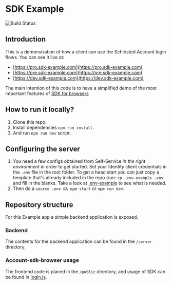 # SDK Example

![Build Status](https://github.com/schibsted/sdk-example/actions/workflows/pr.yml/badge.svg)

## Introduction

This is a demonstration of how a client can use the Schibsted Account login flows. You can see it
live at:

* [https://pro.sdk-example.com](https://pro.sdk-example.com)
* [https://pre.sdk-example.com](https://pre.sdk-example.com)
* [https://dev.sdk-example.com](https://dev.sdk-example.com)

The main intention of this code is to have a simplified demo of the most important features of [SDK for browsers](https://github.com/schibsted/account-sdk-browser)

## How to run it locally?
1. Clone this repo.
1. Install dependencies `npm run install`.
1. And run `npm run dev` script.

## Configuring the server

1. You need a few configs obtained from Self-Service *in the right environment* in order to get
   started. Set your Identity client credentials in the `.env` file in the root folder. To get a
   head start you can just copy a template that's already included in the repo (run: `cp
   .env-example .env` and fill in the blanks. Take a look at [.env-example](./.env-example) to
   see what is needed.
1. Then do a `source .env && npm start` or `npm run dev`.

## Repository structure
For this Example app a simple backend application is exposed.

### Backend
The contents for the backend application can be found in the `/server` directory.

### Account-sdk-browser usage
The frontend code is placed in the `/public` directory, and usage of SDK can be found in [login.js](public%2FsdkMethods%2Flogin.js).
